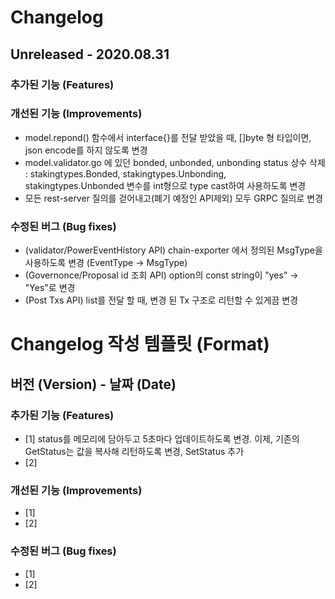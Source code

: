 # Changelog

## Unreleased - 2020.08.31

### 추가된 기능 (Features)

### 개선된 기능 (Improvements)

- model.repond() 함수에서 interface{}를 전달 받았을 때, []byte 형 타입이면, json encode를 하지 않도록 변경
- model.validator.go 에 있던 bonded, unbonded, unbonding status 상수 삭제 : stakingtypes.Bonded, stakingtypes.Unbonding, stakingtypes.Unbonded 변수를 int형으로 type cast하여 사용하도록 변경
- 모든 rest-server 질의를 걷어내고(폐기 예정인 API제외) 모두 GRPC 질의로 변경

### 수정된 버그 (Bug fixes)

- (validator/PowerEventHistory API) chain-exporter 에서 정의된 MsgType을 사용하도록 변경 (EventType -> MsgType)
- (Governonce/Proposal id 조회 API) option의 const string이 "yes" -> "Yes"로 변경
- (Post Txs API) list를 전달 할 때, 변경 된 Tx 구조로 리턴할 수 있게끔 변경

# Changelog 작성 템플릿 (Format)

## 버전 (Version) - 날짜 (Date)

### 추가된 기능 (Features)

- [1] status를 메모리에 담아두고 5초마다 업데이트하도록 변경. 이제, 기존의 GetStatus는 값을 복사해 리턴하도록 변경, SetStatus 추가
- [2]

### 개선된 기능 (Improvements)

- [1]
- [2]

### 수정된 버그 (Bug fixes)

- [1]
- [2]
